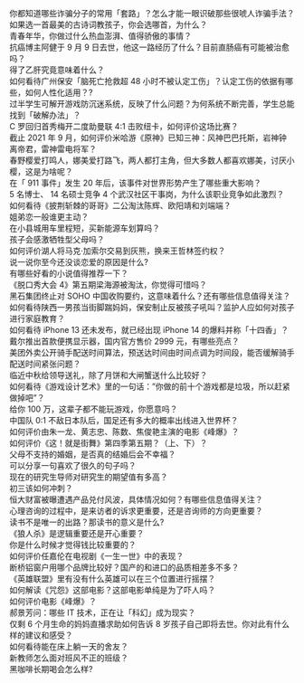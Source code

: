 你都知道哪些诈骗分子的常用「套路」？怎么才能一眼识破那些很唬人诈骗手法？  
如果选一首最美的古诗词教孩子，你会选哪首，为什么？  
青春年华，你做过什么热血澎湃、值得骄傲的事情？  
抗癌博主阿健于 9 月 9 日去世，他这一路经历了什么？目前直肠癌有可能被治愈吗？  
得了乙肝究竟意味着什么？  
如何看待广州保安「脑死亡抢救超 48 小时不被认定工伤」？认定工伤的依据有哪些，如何人性化适用？?  
过半学生可解开游戏防沉迷系统，反映了什么问题？为何系统不断完善，学生总能找到「破解办法」？  
C 罗回归首秀梅开二度助曼联 4:1 击败纽卡，如何评价这场比赛？  
截止 2021 年 9 月，如何评价米哈游《原神》已知三神：风神巴巴托斯，岩神钟离帝君，雷神雷电将军？  
春野樱爱打鸣人，娜美爱打路飞，两人都打主角，但大多数人都喜欢娜美，讨厌小樱，这是为啥呢？  
在「 911 事件」发生 20 年后，该事件对世界形势产生了哪些重大影响？  
5 名博士、 14 名硕士竞争 4 个武汉社区干事岗，为什么该职业竞争如此激烈？  
如何看待《披荆斩棘的哥哥》二公淘汰陈辉、欧阳靖和刘端端？  
姐弟恋一般谁更主动？  
在小县城用车里程短，买新能源车划算吗？  
孩子会感激牺牲型父母吗？  
如何评价湖人将马克·加索尔交易到灰熊，换来王哲林签约权？  
说一说你至今还没谈恋爱的原因是什么?  
有哪些好看的小说值得推荐一下？  
《脱口秀大会 4》第五期梁海源被淘汰，你觉得可惜吗？  
黑石集团终止对 SOHO 中国收购要约，这意味着什么？还有哪些信息值得关注？  
如何看待陕西一男孩当街脚踹妈妈，保安制止反被孩子吼叫？监护人应如何对孩子进行家庭教育？  
如何看待 iPhone 13 还未发布，就已经出现 iPhone 14 的爆料并称「十四香」？  
戴尔推出首款便携显示器，国内官方售价 2999 元，有哪些亮点？  
美团外卖公开骑手配送时间算法，预送达时间由时间点调为时间段，能否缓解骑手配送时间紧张问题？  
临近中秋给领导送礼，除了月饼和大闸蟹送什么比较好？  
如何看待《游戏设计艺术》里的一句话：”你做的前十个游戏都是垃圾，所以赶紧做掉吧”？  
给你 100 万，这辈子都不能玩游戏，你愿意吗？  
中国队 0:1 不敌日本队后，国足还有多大的概率出线进入世界杯？  
如何评价由朱一龙、黄志忠、陈数、焦俊艳主演的电影《峰爆》？  
如何评价《这！就是街舞》第四季第五期？（上、下）？  
父母不支持的婚姻，是否真的结婚后会不幸福？  
可以分享一句喜欢了很久的句子吗？  
现在的研究生导师对研究生的期望值有多高？  
初三该如何冲刺？  
恒大财富被曝遭遇产品兑付风波，具体情况如何？有哪些信息值得关注？  
心理咨询的过程中，是来访者的诉求更重要，还是咨询师的方向更重要？  
读书不是唯一的出路？那读书的意义是什么?  
《狼人杀》是逻辑重要还是开心重要？  
你是什么时候才觉得钱比较重要的？  
如何评价任嘉伦在电视剧《一生一世》中的表现？  
断桥铝窗户用哪个品牌比较好？国产的和进口的品质相差多不多？  
《英雄联盟》里有没有什么英雄可以在三个位置进行摇摆？  
如何解读《咒怨》这部电影？这部电影单纯是为了吓人吗？  
如何评价电影《峰爆》？  
郝景芳问：哪些 IT 技术，正在让「科幻」成为现实？  
仅剩 6 个月生命的妈妈直播求助如何告诉 8 岁孩子自己即将去世。你对此有什么样的建议和感受？  
如何看待能在床上躺一天的舍友？  
新教师怎么面对班风不正的班级？  
黑咖啡长期喝会怎么样?  
